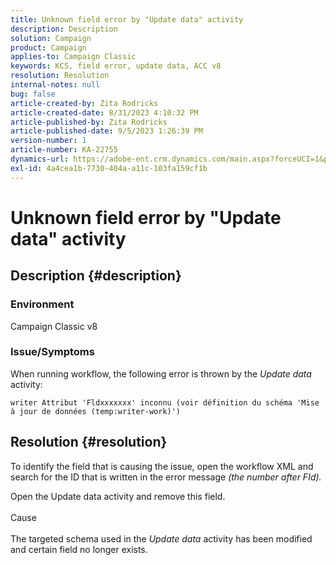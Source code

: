 ```yaml
---
title: Unknown field error by "Update data" activity
description: Description
solution: Campaign
product: Campaign
applies-to: Campaign Classic
keywords: KCS, field error, update data, ACC v8
resolution: Resolution
internal-notes: null
bug: false
article-created-by: Zita Rodricks
article-created-date: 8/31/2023 4:10:32 PM
article-published-by: Zita Rodricks
article-published-date: 9/5/2023 1:26:39 PM
version-number: 1
article-number: KA-22755
dynamics-url: https://adobe-ent.crm.dynamics.com/main.aspx?forceUCI=1&pagetype=entityrecord&etn=knowledgearticle&id=ce93f6e4-1848-ee11-be6d-6045bd0061cb
exl-id: 4a4cea1b-7730-404a-a11c-103fa159cf1b
---
```

# Unknown field error by "Update data" activity

## Description {#description}


### Environment

Campaign Classic v8

### Issue/Symptoms

When running workflow, the following error is thrown by the *Update data* activity:

`writer Attribut 'Fldxxxxxxx' inconnu (voir définition du schéma 'Mise à jour de données (temp:writer-work)')`


## Resolution {#resolution}


To identify the field that is causing the issue, open the workflow XML and search for the ID that is written in the error message *(the number after FId).*

Open the Update data activity and remove this field.
<br><br>Cause<br><br>
The targeted schema used in the *Update data* activity has been modified and certain field no longer exists.
